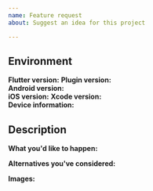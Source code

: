 ```yaml
---
name: Feature request
about: Suggest an idea for this project

---
```


## Environment

**Flutter version:**
**Plugin version:**  <!-- Add branch if necessary -->  
**Android version:**  <!-- If customize ROM, write which -->  
**iOS version:**
**Xcode version:**  
**Device information:**  <!-- Manufacturer and model -->

## Description

**What you'd like to happen:**

**Alternatives you've considered:** <!-- if available, else delete -->

**Images:** <!-- if available, else delete -->  
